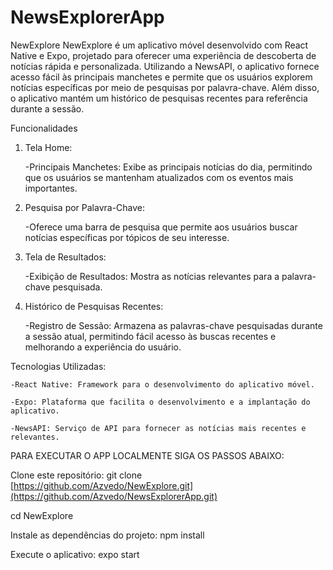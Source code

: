 # NewsExplorerApp
NewExplore
NewExplore é um aplicativo móvel desenvolvido com React Native e Expo, projetado para oferecer uma experiência de descoberta de notícias rápida e personalizada. Utilizando a NewsAPI, o aplicativo fornece acesso fácil às principais manchetes e permite que os usuários explorem notícias específicas por meio de pesquisas por palavra-chave. Além disso, o aplicativo mantém um histórico de pesquisas recentes para referência durante a sessão.

Funcionalidades
1. Tela Home:

   -Principais Manchetes: Exibe as principais notícias do dia, permitindo que os usuários se mantenham atualizados com os eventos mais importantes.

2. Pesquisa por Palavra-Chave:
   
   -Oferece uma barra de pesquisa que permite aos usuários buscar notícias específicas por tópicos de seu interesse.

3. Tela de Resultados:

    -Exibição de Resultados: Mostra as notícias relevantes para a palavra-chave pesquisada.

4. Histórico de Pesquisas Recentes:

    -Registro de Sessão: Armazena as palavras-chave pesquisadas durante a sessão atual, permitindo fácil acesso às buscas recentes e melhorando a experiência do usuário.

Tecnologias Utilizadas:

    -React Native: Framework para o desenvolvimento do aplicativo móvel.

    -Expo: Plataforma que facilita o desenvolvimento e a implantação do aplicativo.

    -NewsAPI: Serviço de API para fornecer as notícias mais recentes e relevantes.


PARA EXECUTAR O APP LOCALMENTE SIGA OS PASSOS ABAIXO:

Clone este repositório: 
git clone [https://github.com/Azvedo/NewExplore.git](https://github.com/Azvedo/NewsExplorerApp.git)

cd NewExplore

Instale as dependências do projeto:
npm install

Execute o aplicativo:
expo start
